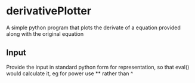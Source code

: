 # derivativePlotter
A simple python program that plots the derivate of a equation provided along with the original equation

## Input
Provide the input in standard python form for representation, so that eval() would calculate it, eg for power use ** rather than ^
